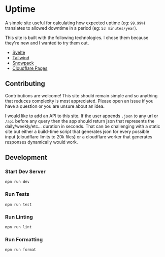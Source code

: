 # Uptime

A simple site useful for calculating how expected uptime (eg: `99.99%`) translates to allowed downtime in a period (eg: `53 minutes/year`).

This site is built with the following technologies. I chose them because they're new and I wanted to try them out.

- [Svelte](https://svelte.dev)
- [Tailwind](https://tailwindcss.com/)
- [Snowpack](https://www.snowpack.dev/)
- [Cloudflare Pages](https://pages.cloudflare.com/)

## Contributing

Contributions are welcome! This site should remain simple and so anything that reduces complexity is most appreciated. Please open an issue if you have a question or you are unsure about an idea.

I would like to add an API to this site. If the user appends `.json` to any url or `/api` before any query then the app should return json that represents the daily/weekly/etc... duration in seconds. That can be challenging with a static site but either a build-time script that generates json for every possible input (cloudflare limits to 20k files) or a cloudflare worker that generates responses dynamically would work.

## Development

### Start Dev Server

```shell
npm run dev
```

### Run Tests

```shell
npm run test
```

### Run Linting

```shell
npm run lint
```

### Run Formatting

```shell
npm run format
```
